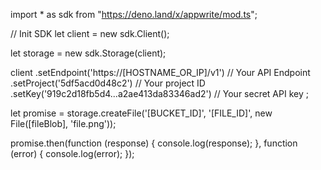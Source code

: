 import * as sdk from "https://deno.land/x/appwrite/mod.ts";

// Init SDK
let client = new sdk.Client();

let storage = new sdk.Storage(client);

client
    .setEndpoint('https://[HOSTNAME_OR_IP]/v1') // Your API Endpoint
    .setProject('5df5acd0d48c2') // Your project ID
    .setKey('919c2d18fb5d4...a2ae413da83346ad2') // Your secret API key
;


let promise = storage.createFile('[BUCKET_ID]', '[FILE_ID]', new File([fileBlob], 'file.png'));

promise.then(function (response) {
    console.log(response);
}, function (error) {
    console.log(error);
});